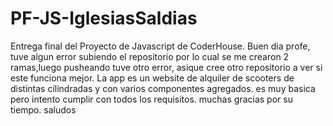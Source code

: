 # PF-JS-IglesiasSaldias
Entrega final del Proyecto de Javascript de CoderHouse.
Buen dia profe, tuve algun error subiendo el repositorio por lo cual se me crearon 2 ramas,luego pusheando tuve otro error, asique cree otro repositorio a ver si este funciona mejor.
La app es un website de alquiler de scooters de distintas cilindradas y con varios componentes agregados. es muy basica pero intento cumplir con todos los requisitos. 
muchas gracias por su tiempo. saludos
